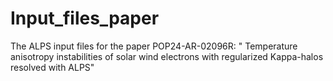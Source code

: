 # Input_files_paper
The ALPS input files for the paper POP24-AR-02096R: " Temperature anisotropy instabilities of solar wind electrons with regularized Kappa-halos resolved with ALPS"
